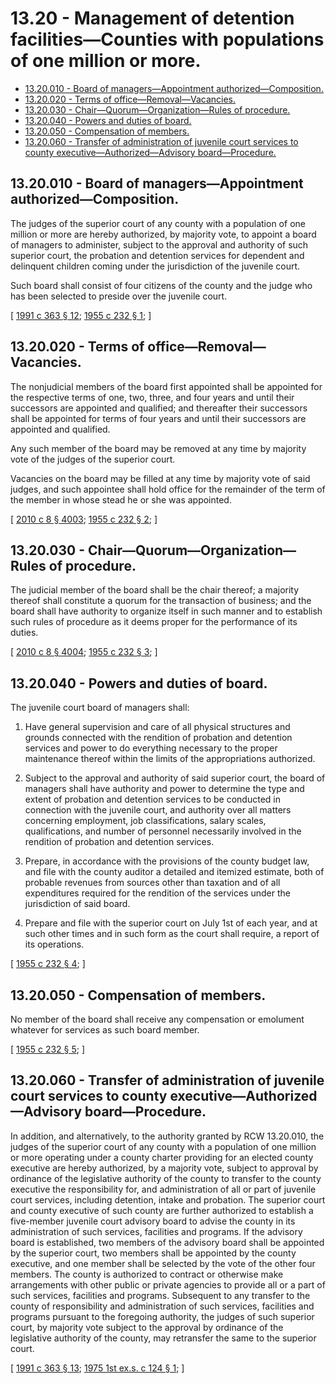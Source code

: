 # 13.20 - Management of detention facilities—Counties with populations of one million or more.
* [13.20.010 - Board of managers—Appointment authorized—Composition.](#1320010---board-of-managersappointment-authorizedcomposition)
* [13.20.020 - Terms of office—Removal—Vacancies.](#1320020---terms-of-officeremovalvacancies)
* [13.20.030 - Chair—Quorum—Organization—Rules of procedure.](#1320030---chairquorumorganizationrules-of-procedure)
* [13.20.040 - Powers and duties of board.](#1320040---powers-and-duties-of-board)
* [13.20.050 - Compensation of members.](#1320050---compensation-of-members)
* [13.20.060 - Transfer of administration of juvenile court services to county executive—Authorized—Advisory board—Procedure.](#1320060---transfer-of-administration-of-juvenile-court-services-to-county-executiveauthorizedadvisory-boardprocedure)
## 13.20.010 - Board of managers—Appointment authorized—Composition.
The judges of the superior court of any county with a population of one million or more are hereby authorized, by majority vote, to appoint a board of managers to administer, subject to the approval and authority of such superior court, the probation and detention services for dependent and delinquent children coming under the jurisdiction of the juvenile court.

Such board shall consist of four citizens of the county and the judge who has been selected to preside over the juvenile court.

\[ [1991 c 363 § 12](https://lawfilesext.leg.wa.gov/biennium/1991-92/Pdf/Bills/Session%20Laws/House/1201-S.SL.pdf?cite=1991%20c%20363%20§%2012); [1955 c 232 § 1](https://leg.wa.gov/CodeReviser/documents/sessionlaw/1955c232.pdf?cite=1955%20c%20232%20§%201); \]

## 13.20.020 - Terms of office—Removal—Vacancies.
The nonjudicial members of the board first appointed shall be appointed for the respective terms of one, two, three, and four years and until their successors are appointed and qualified; and thereafter their successors shall be appointed for terms of four years and until their successors are appointed and qualified.

Any such member of the board may be removed at any time by majority vote of the judges of the superior court.

Vacancies on the board may be filled at any time by majority vote of said judges, and such appointee shall hold office for the remainder of the term of the member in whose stead he or she was appointed.

\[ [2010 c 8 § 4003](https://lawfilesext.leg.wa.gov/biennium/2009-10/Pdf/Bills/Session%20Laws/Senate/6239-S.SL.pdf?cite=2010%20c%208%20§%204003); [1955 c 232 § 2](https://leg.wa.gov/CodeReviser/documents/sessionlaw/1955c232.pdf?cite=1955%20c%20232%20§%202); \]

## 13.20.030 - Chair—Quorum—Organization—Rules of procedure.
The judicial member of the board shall be the chair thereof; a majority thereof shall constitute a quorum for the transaction of business; and the board shall have authority to organize itself in such manner and to establish such rules of procedure as it deems proper for the performance of its duties.

\[ [2010 c 8 § 4004](https://lawfilesext.leg.wa.gov/biennium/2009-10/Pdf/Bills/Session%20Laws/Senate/6239-S.SL.pdf?cite=2010%20c%208%20§%204004); [1955 c 232 § 3](https://leg.wa.gov/CodeReviser/documents/sessionlaw/1955c232.pdf?cite=1955%20c%20232%20§%203); \]

## 13.20.040 - Powers and duties of board.
The juvenile court board of managers shall:

1. Have general supervision and care of all physical structures and grounds connected with the rendition of probation and detention services and power to do everything necessary to the proper maintenance thereof within the limits of the appropriations authorized.

2. Subject to the approval and authority of said superior court, the board of managers shall have authority and power to determine the type and extent of probation and detention services to be conducted in connection with the juvenile court, and authority over all matters concerning employment, job classifications, salary scales, qualifications, and number of personnel necessarily involved in the rendition of probation and detention services.

3. Prepare, in accordance with the provisions of the county budget law, and file with the county auditor a detailed and itemized estimate, both of probable revenues from sources other than taxation and of all expenditures required for the rendition of the services under the jurisdiction of said board.

4. Prepare and file with the superior court on July 1st of each year, and at such other times and in such form as the court shall require, a report of its operations.

\[ [1955 c 232 § 4](https://leg.wa.gov/CodeReviser/documents/sessionlaw/1955c232.pdf?cite=1955%20c%20232%20§%204); \]

## 13.20.050 - Compensation of members.
No member of the board shall receive any compensation or emolument whatever for services as such board member.

\[ [1955 c 232 § 5](https://leg.wa.gov/CodeReviser/documents/sessionlaw/1955c232.pdf?cite=1955%20c%20232%20§%205); \]

## 13.20.060 - Transfer of administration of juvenile court services to county executive—Authorized—Advisory board—Procedure.
In addition, and alternatively, to the authority granted by RCW 13.20.010, the judges of the superior court of any county with a population of one million or more operating under a county charter providing for an elected county executive are hereby authorized, by a majority vote, subject to approval by ordinance of the legislative authority of the county to transfer to the county executive the responsibility for, and administration of all or part of juvenile court services, including detention, intake and probation. The superior court and county executive of such county are further authorized to establish a five-member juvenile court advisory board to advise the county in its administration of such services, facilities and programs. If the advisory board is established, two members of the advisory board shall be appointed by the superior court, two members shall be appointed by the county executive, and one member shall be selected by the vote of the other four members. The county is authorized to contract or otherwise make arrangements with other public or private agencies to provide all or a part of such services, facilities and programs. Subsequent to any transfer to the county of responsibility and administration of such services, facilities and programs pursuant to the foregoing authority, the judges of such superior court, by majority vote subject to the approval by ordinance of the legislative authority of the county, may retransfer the same to the superior court.

\[ [1991 c 363 § 13](https://lawfilesext.leg.wa.gov/biennium/1991-92/Pdf/Bills/Session%20Laws/House/1201-S.SL.pdf?cite=1991%20c%20363%20§%2013); [1975 1st ex.s. c 124 § 1](https://leg.wa.gov/CodeReviser/documents/sessionlaw/1975ex1c124.pdf?cite=1975%201st%20ex.s.%20c%20124%20§%201); \]

